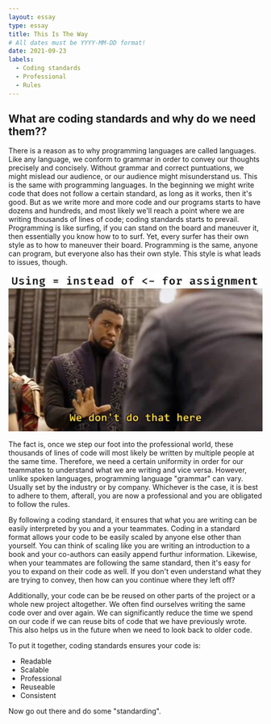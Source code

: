 ```yaml
---
layout: essay
type: essay
title: This Is The Way
# All dates must be YYYY-MM-DD format!
date: 2021-09-23
labels:
  - Coding standards
  - Professional
  - Rules
---
```


## What are coding standards and why do we need them??

There is a reason as to why programming languages are called languages. Like any language, we conform to grammar in order to convey our thoughts precisely and concisely. Without grammar and correct puntuations, we might mislead our audience, or our audience might misunderstand us. This is the same with programming languages. In the beginning we might write code that does not follow a certain standard, as long as it works, then it's good. But as we write more and more code and our programs starts to have dozens and hundreds, and most likely we'll reach a point where we are writing thousands of lines of code; coding standards starts to prevail. Programming is like surfing, if you can stand on the board and maneuver it, then essentially you know how to to surf. Yet, every surfer has their own style as to how to maneuver their board. Programming is the same, anyone can program, but everyone also has their own style. This style is what leads to issues, though. 

<img class="ui medium centered image" src="../images/assignment.jpg">

The fact is, once we step our foot into the professional world, these thousands of lines of code will most likely be written by multiple people at the same time. Therefore, we need a certain uniformity in order for our teammates to understand what we are writing and vice versa. However, unlike spoken languages, programming language "grammar" can vary. Usually set by the industry or by company. Whichever is the case, it is best to adhere to them, afterall, you are now a professional and you are obligated to follow the rules. 

By following a coding standard, it ensures that what you are writing can be easily interpreted by you and a your teammates. Coding in a standard format allows your code to be easily scaled by anyone else other than yourself. You can think of scaling like you are writing an introduction to a book and your co-authors can easily append furthur information. Likewise, when your teammates are following the same standard, then it's easy for you to expand on their code as well. If you don't even understand what they are trying to convey, then how can you continue where they left off? 

Additionally, your code can be be reused on other parts of the project or a whole new project altogether. We often find ourselves writing the same code over and over again. We can significantly reduce the time we spend on our code if we can reuse bits of code that we have previously wrote. This also helps us in the future when we need to look back to older code.

To put it together, coding standards ensures your code is:
* Readable
* Scalable
* Professional
* Reuseable
* Consistent

Now go out there and do some "standarding".

